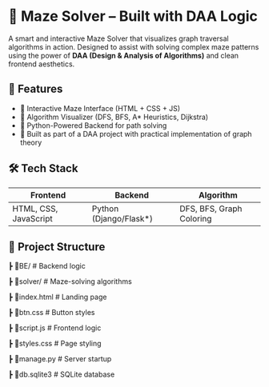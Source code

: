 # 🧠 Maze Solver – Built with DAA Logic

A smart and interactive Maze Solver that visualizes graph traversal algorithms in action. Designed to assist with solving complex maze patterns using the power of **DAA (Design & Analysis of Algorithms)** and clean frontend aesthetics.

## 🚀 Features

- 🎯 Interactive Maze Interface (HTML + CSS + JS)
- 🧭 Algorithm Visualizer (DFS, BFS, A* Heuristics, Dijkstra)
- 🔌 Python-Powered Backend for path solving
- 🧠 Built as part of a DAA project with practical implementation of graph theory

## 🛠️ Tech Stack

| Frontend | Backend | Algorithm |
|----------|---------|-----------|
| HTML, CSS, JavaScript | Python (Django/Flask*) | DFS, BFS, Graph Coloring |

## 📁 Project Structure

┣ 📂BE/ # Backend logic

┣ 📂solver/ # Maze-solving algorithms

┣ 📜index.html # Landing page

┣ 📜btn.css # Button styles

┣ 📜script.js # Frontend logic

┣ 📜styles.css # Page styling

┣ 📜manage.py # Server startup

┣ 📜db.sqlite3 # SQLite database
